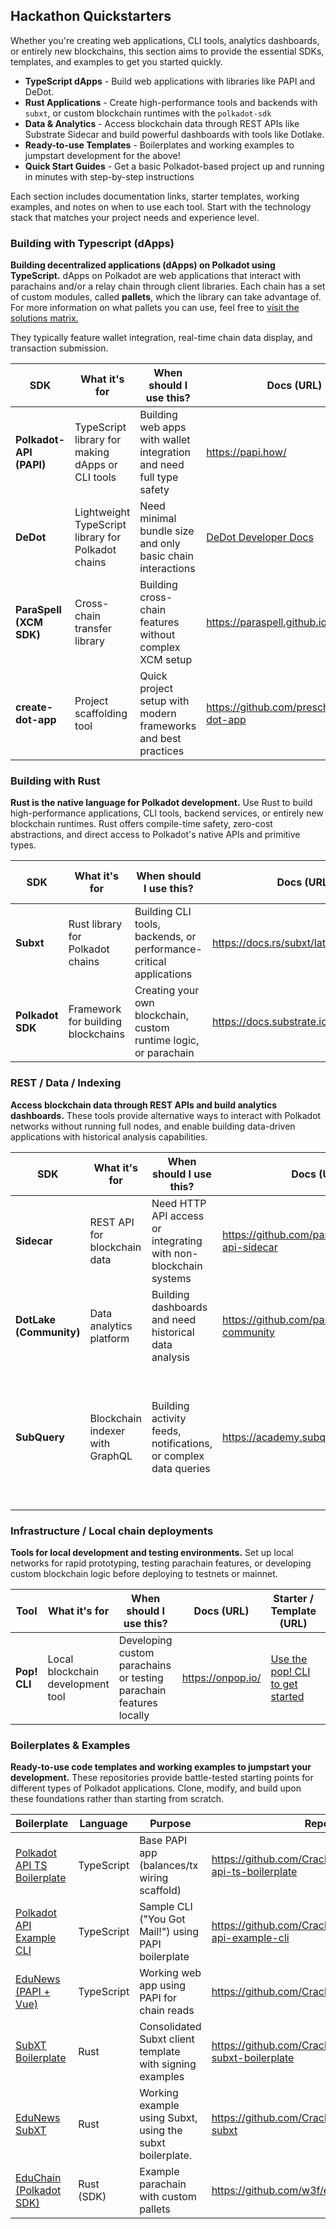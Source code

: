 ## Hackathon Quickstarters

Whether you're creating web applications, CLI tools, analytics dashboards, or entirely new blockchains, this section aims to provide the essential SDKs, templates, and examples to get you started quickly.

- **TypeScript dApps** - Build web applications with libraries like PAPI and DeDot.
- **Rust Applications** - Create high-performance tools and backends with `subxt`, or custom blockchain runtimes with the `polkadot-sdk`
- **Data & Analytics** - Access blockchain data through REST APIs like Substrate Sidecar and build powerful dashboards with tools like Dotlake.
- **Ready-to-use Templates** - Boilerplates and working examples to jumpstart development for the above!
- **Quick Start Guides** - Get a basic Polkadot-based project up and running in minutes with step-by-step instructions

Each section includes documentation links, starter templates, working examples, and notes on when to use each tool. Start with the technology stack that matches your project needs and experience level.


### Building with Typescript (dApps)

**Building decentralized applications (dApps) on Polkadot using TypeScript.** dApps on Polkadot are web applications that interact with parachains and/or a relay chain through client libraries. Each chain has a set of custom modules, called **pallets**, which the library can take advantage of. For more information on what pallets you can use, feel free to [visit the solutions matrix.](./solution-matrix.md)

They typically feature wallet integration, real-time chain data display, and transaction submission.

| SDK | What it's for | When should I use this? | Docs (URL) | Starter / Template (URL) | Working Example(s)  | Tutorial(s)  |
|---|---|---|---|---|---|---|
| **Polkadot-API (PAPI)** | TypeScript library for making dApps or CLI tools | Building web apps with wallet integration and need full type safety | https://papi.how/ | `npx create-dot-app` (choose PAPI) or [Polkadot API TS Boilerplate](https://github.com/polkadot-developers/polkadot-api-ts-boilerplate) | [EduNews (Vue + PAPI)](https://github.com/CrackTheCode016/edunews), [Sample CLI ("You Got Mail!")](https://github.com/polkadot-developers/polkadot-api-example-cli) | [PAPI Account Watcher](https://docs.polkadot.com/tutorials/dapps/remark-tutorial/) |
| **DeDot** | Lightweight TypeScript library for Polkadot chains | Need minimal bundle size and only basic chain interactions | [DeDot Developer Docs](https://docs.dedot.dev/)| `npx create-dot-app` (choose DeDot) | [Working Examples using DeDot](https://docs.dedot.dev/help-and-faq/built-with-dedot) | [Develop ink! dApp using Typink](https://docs.dedot.dev/help-and-faq/tutorials/develop-ink-dapp-using-typink) |
| **ParaSpell (XCM SDK)** | Cross-chain transfer library | Building cross-chain features without complex XCM setup | https://paraspell.github.io/docs/ | *(use within PAPI app / boilerplate)* | *TODO: (none in org yet)* | *TODO: (n/a)* |
| **create-dot-app** | Project scaffolding tool | Quick project setup with modern frameworks and best practices | https://github.com/preschian/create-dot-app | `npx create-dot-app` (choose PAPI/DeDot) | *(n/a)* | *(n/a)* |

### Building with Rust

**Rust is the native language for Polkadot development.** Use Rust to build high-performance applications, CLI tools, backend services, or entirely new blockchain runtimes. Rust offers compile-time safety, zero-cost abstractions, and direct access to Polkadot's native APIs and primitive types.

| SDK | What it's for | When should I use this? | Docs (URL) | Starter / Template (URL) | Working Example(s)  | Tutorial(s)  |
|---|---|---|---|---|---|---|
| **Subxt** | Rust library for Polkadot chains | Building CLI tools, backends, or performance-critical applications | https://docs.rs/subxt/latest/subxt/book | [SubXT Boilerplate](https://github.com/CrackTheCode016/polkadot-subxt-boilerplate) | [EduNews SubXT](https://github.com/CrackTheCode016/edunews-subxt) |  |
| **Polkadot SDK** | Framework for building blockchains | Creating your own blockchain, custom runtime logic, or parachain | https://docs.substrate.io/ | [Parachain Template](https://github.com/paritytech/polkadot-sdk/tree/master/templates/parachain) | [EduChain](https://github.com/w3f/educhain) |  |

### REST / Data / Indexing

**Access blockchain data through REST APIs and build analytics dashboards.** These tools provide alternative ways to interact with Polkadot networks without running full nodes, and enable building data-driven applications with historical analysis capabilities.

| SDK | What it's for | When should I use this? | Docs (URL) | Starter / Template (URL) | Working Example(s)  | Tutorial(s)  |
|---|---|---|---|---|---|---|
| **Sidecar** | REST API for blockchain data | Need HTTP API access or integrating with non-blockchain systems | https://github.com/paritytech/substrate-api-sidecar | `docker compose` from repo | Use any starter, like Next.js, and make REST calls | [Sidecar Block Explorer Example ](https://github.com/w3f/sidecar-example) |
| **DotLake (Community)** | Data analytics platform | Building dashboards and need historical data analysis | https://github.com/paritytech/dotlake-community |`docker compose` from repo| https://data.parity.io/home | *(n/a)* |
| **SubQuery** | Blockchain indexer with GraphQL | Building activity feeds, notifications, or complex data queries | https://academy.subquery.network | use the [SubQuery starter project](https://github.com/polkadot-developers/subquery-starter-example), or use the `npx @subql/cli init test --networkFamily Polkadot` command to bootstrap a project | [Running the Polkadot Multi chain Starter Project using SubQuery](https://www.youtube.com/watch?v=as2aUJLMlos)| [Polkadot SubQuery Quickstart](https://subquery.network/doc/indexer/quickstart/quickstart_chains/polkadot.html) |

### Infrastructure / Local chain deployments

**Tools for local development and testing environments.** Set up local networks for rapid prototyping, testing parachain features, or developing custom blockchain logic before deploying to testnets or mainnet.

| Tool | What it's for | When should I use this? | Docs (URL) | Starter / Template (URL) | Working Example(s)  | Tutorial(s)  |
|---|---|---|---|---|---|---|
| **Pop! CLI** | Local blockchain development tool | Developing custom parachains or testing parachain features locally | https://onpop.io/ | [Use the pop! CLI to get started](https://github.com/r0gue-io/pop-cli) | [EduChain](https://github.com/w3f/educhain) | [Create a new parachain - pop! Tutorial](https://learn.onpop.io/chains/guides/create-a-new-parachain) |

### Boilerplates & Examples

**Ready-to-use code templates and working examples to jumpstart your development.** These repositories provide battle-tested starting points for different types of Polkadot applications. Clone, modify, and build upon these foundations rather than starting from scratch.

| Boilerplate | Language | Purpose | Repo URL |
|---|---|---|---|
| [Polkadot API TS Boilerplate](https://github.com/CrackTheCode016/polkadot-api-ts-boilerplate) | TypeScript | Base PAPI app (balances/tx wiring scaffold) | https://github.com/CrackTheCode016/polkadot-api-ts-boilerplate |
| [Polkadot API Example CLI](https://github.com/CrackTheCode016/polkadot-api-example-cli) | TypeScript | Sample CLI ("You Got Mail!") using PAPI boilerplate | https://github.com/CrackTheCode016/polkadot-api-example-cli |
| [EduNews (PAPI + Vue)](https://github.com/CrackTheCode016/edunews) | TypeScript | Working web app using PAPI for chain reads | https://github.com/CrackTheCode016/edunews |
| [SubXT Boilerplate](https://github.com/CrackTheCode016/polkadot-subxt-boilerplate) | Rust | Consolidated Subxt client template with signing examples | https://github.com/CrackTheCode016/polkadot-subxt-boilerplate |
| [EduNews SubXT](https://github.com/CrackTheCode016/edunews-subxt) | Rust | Working example using Subxt, using the subxt boilerplate. | https://github.com/CrackTheCode016/edunews-subxt |
| [EduChain (Polkadot SDK)](https://github.com/w3f/educhain) | Rust (SDK) | Example parachain with custom pallets | https://github.com/w3f/educhain |